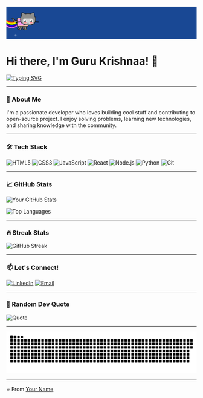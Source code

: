 ![Octocat](https://github.com/Gurukrishnaa/Gurukrishnaa/blob/main/images/octocat.gif)


# Hi there, I'm Guru Krishnaa! 👋

[![Typing SVG](https://readme-typing-svg.demolab.com?font=Fira+Code&size=30&duration=4000&pause=1000&color=00FF00&width=435&lines=Welcome+to+my+GitHub+Profile!;Full-Stack+Developer;Tech+Geek+%F0%9F%91%A8%E2%80%8D%F0%9F%92%BB)](https://git.io/typing-svg)

---

### 🚀 About Me
I'm a passionate developer who loves building cool stuff and contributing to open-source project. I enjoy solving problems, learning new technologies, and sharing knowledge with the community.

---

### 🛠️ Tech Stack

![HTML5](https://img.shields.io/badge/-HTML5-E34F26?style=flat-square&logo=html5&logoColor=white)
![CSS3](https://img.shields.io/badge/-CSS3-1572B6?style=flat-square&logo=css3&logoColor=white)
![JavaScript](https://img.shields.io/badge/-JavaScript-F7DF1E?style=flat-square&logo=javascript&logoColor=black)
![React](https://img.shields.io/badge/-React-61DAFB?style=flat-square&logo=react&logoColor=black)
![Node.js](https://img.shields.io/badge/-Node.js-339933?style=flat-square&logo=node.js&logoColor=white)
![Python](https://img.shields.io/badge/-Python-3776AB?style=flat-square&logo=python&logoColor=white)
![Git](https://img.shields.io/badge/-Git-F05032?style=flat-square&logo=git&logoColor=white)

---

### 📈 GitHub Stats

![Your GitHub Stats](https://github-readme-stats.vercel.app/api?username=Gurukrishnaa&show_icons=true&theme=radical)

![Top Languages](https://github-readme-stats.vercel.app/api/top-langs/?username=Gurukrishnaa&layout=compact&theme=radical)

---

### 🔥 Streak Stats

![GitHub Streak](https://streak-stats.demolab.com?user=Gurukrishnaa&theme=radical)

---

### 📫 Let's Connect!

[![LinkedIn](https://img.shields.io/badge/-LinkedIn-0077B5?style=flat-square&logo=linkedin&logoColor=white)](https://www.linkedin.com/in/guru-krishnaa-8b31992b4?utm_source=share&utm_campaign=share_via&utm_content=profile&utm_medium=android_app)
[![Email](https://img.shields.io/badge/-Email-D14836?style=flat-square&logo=gmail&logoColor=white)](mailto:gurukrishnaa.k@gmail.com.com)

---

### 🎨 Random Dev Quote

![Quote](https://quotes-github-readme.vercel.app/api?type=horizontal&theme=radical)

---




<picture>
  <source media="(prefers-color-scheme: dark)" srcset="https://raw.githubusercontent.com/Gurukrishnaa/Gurukrishnaa/output/github-snake-dark.svg" />
  <source media="(prefers-color-scheme: light)" srcset="https://raw.githubusercontent.com/Gurukrishnaa/Gurukrishnaa/output/github-snake.svg" />
  <img alt="github-snake" src="https://raw.githubusercontent.com/Gurukrishnaa/Gurukrishnaa/output/github-snake.svg" />
</picture>

---

⭐️ From [Your Name](https://github.com/Gurukrishnaa)
